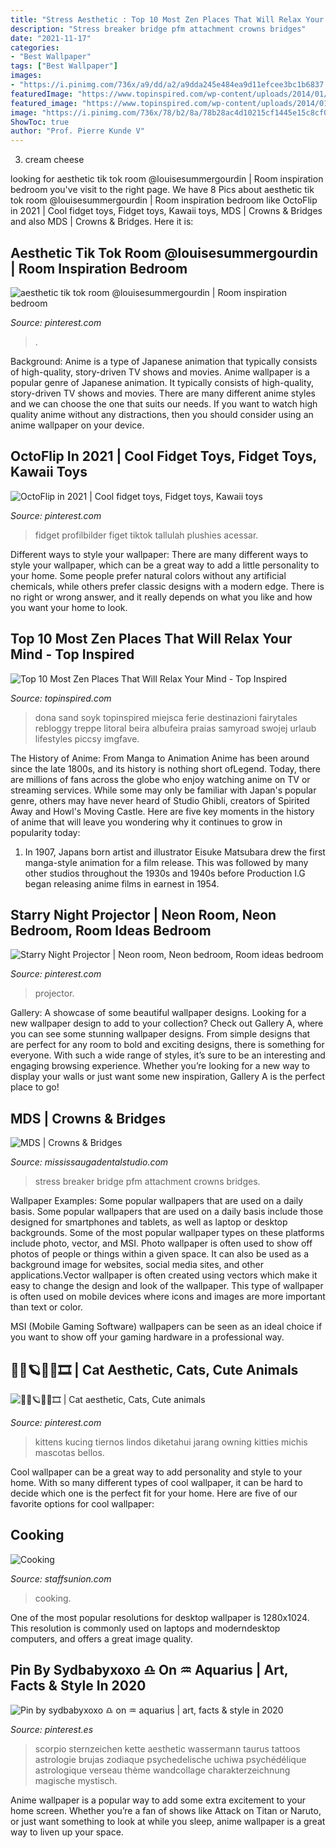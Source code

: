 ```yaml
---
title: "Stress Aesthetic : Top 10 Most Zen Places That Will Relax Your Mind"
description: "Stress breaker bridge pfm attachment crowns bridges"
date: "2021-11-17"
categories:
- "Best Wallpaper"
tags: ["Best Wallpaper"]
images:
- "https://i.pinimg.com/736x/a9/dd/a2/a9dda245e484ea9d11efcee3bc1b6837.jpg"
featuredImage: "https://www.topinspired.com/wp-content/uploads/2014/01/portugal.jpg"
featured_image: "https://www.topinspired.com/wp-content/uploads/2014/01/portugal.jpg"
image: "https://i.pinimg.com/736x/78/b2/8a/78b28ac4d10215cf1445e15c8cf078d8.jpg"
ShowToc: true
author: "Prof. Pierre Kunde V"
---
```



3. cream cheese 

	

		
looking for aesthetic tik tok room @louisesummergourdin | Room inspiration bedroom you've visit to the right page. We have 8 Pics about aesthetic tik tok room @louisesummergourdin | Room inspiration bedroom like OctoFlip in 2021 | Cool fidget toys, Fidget toys, Kawaii toys, MDS | Crowns &amp; Bridges and also MDS | Crowns &amp; Bridges. Here it is:
		
    
## Aesthetic Tik Tok Room @louisesummergourdin | Room Inspiration Bedroom

<img loading=lazy src="https://i.pinimg.com/736x/a9/dd/a2/a9dda245e484ea9d11efcee3bc1b6837.jpg" onerror="this.onerror=null;this.src='https://tse2.mm.bing.net/th?id=OIP.CQWEc4W1QfRbqMzSel5FcwHaLh&amp;pid=15.1';" alt="aesthetic tik tok room @louisesummergourdin | Room inspiration bedroom">

_Source: pinterest.com_

>. 

	

Background: Anime is a type of Japanese animation that typically consists of high-quality, story-driven TV shows and movies.
Anime wallpaper is a popular genre of Japanese animation. It typically consists of high-quality, story-driven TV shows and movies. There are many different anime styles and we can choose the one that suits our needs. If you want to watch high quality anime without any distractions, then you should consider using an anime wallpaper on your device.

    
## OctoFlip In 2021 | Cool Fidget Toys, Fidget Toys, Kawaii Toys

<img loading=lazy src="https://i.pinimg.com/736x/78/b2/8a/78b28ac4d10215cf1445e15c8cf078d8.jpg" onerror="this.onerror=null;this.src='https://tse2.mm.bing.net/th?id=OIP.LwHyMJDIt7eimFjrENw7ZgHaJ3&amp;pid=15.1';" alt="OctoFlip in 2021 | Cool fidget toys, Fidget toys, Kawaii toys">

_Source: pinterest.com_

>fidget profilbilder figet tiktok tallulah plushies acessar. 

	

Different ways to style your wallpaper:
There are many different ways to style your wallpaper, which can be a great way to add a little personality to your home. Some people prefer natural colors without any artificial chemicals, while others prefer classic designs with a modern edge. There is no right or wrong answer, and it really depends on what you like and how you want your home to look.

    
## Top 10 Most Zen Places That Will Relax Your Mind - Top Inspired

<img loading=lazy src="https://www.topinspired.com/wp-content/uploads/2014/01/portugal.jpg" onerror="this.onerror=null;this.src='https://tse2.mm.bing.net/th?id=OIP.EuzK8ZIhGeAaL855TErrGgHaLH&amp;pid=15.1';" alt="Top 10 Most Zen Places That Will Relax Your Mind - Top Inspired">

_Source: topinspired.com_

>dona sand soyk topinspired miejsca ferie destinazioni fairytales rebloggy treppe litoral beira albufeira praias samyroad swojej urlaub lifestyles piccsy imgfave. 

	

The History of Anime: From Manga to Animation
Anime has been around since the late 1800s, and its history is nothing short ofLegend. Today, there are millions of fans across the globe who enjoy watching anime on TV or streaming services. While some may only be familiar with Japan's popular genre, others may have never heard of Studio Ghibli, creators of Spirited Away and Howl's Moving Castle. Here are five key moments in the history of anime that will leave you wondering why it continues to grow in popularity today:
1) In 1907, Japans born artist and illustrator Eisuke Matsubara drew the first manga-style animation for a film release. This was followed by many other studios throughout the 1930s and 1940s before Production I.G began releasing anime films in earnest in 1954.

    
## Starry Night Projector | Neon Room, Neon Bedroom, Room Ideas Bedroom

<img loading=lazy src="https://i.pinimg.com/originals/0e/aa/de/0eaaded9737ba25ba70ef81d13892d0d.jpg" onerror="this.onerror=null;this.src='https://tse4.mm.bing.net/th?id=OIP.Ei_nxDyLgXHiprJGLw9_lwHaJ4&amp;pid=15.1';" alt="Starry Night Projector | Neon room, Neon bedroom, Room ideas bedroom">

_Source: pinterest.com_

>projector. 

	

Gallery: A showcase of some beautiful wallpaper designs.
Looking for a new wallpaper design to add to your collection? Check out Gallery A, where you can see some stunning wallpaper designs. From simple designs that are perfect for any room to bold and exciting designs, there is something for everyone. With such a wide range of styles, it’s sure to be an interesting and engaging browsing experience. Whether you’re looking for a new way to display your walls or just want some new inspiration, Gallery A is the perfect place to go!





	
	
    
## MDS | Crowns &amp; Bridges

<img loading=lazy src="https://mississaugadentalstudio.com/wp-content/uploads/2015/09/11.jpeg" onerror="this.onerror=null;this.src='https://tse4.mm.bing.net/th?id=OIP.pQXBzrn2ysXp_cRf8L6xGQHaEb&amp;pid=15.1';" alt="MDS | Crowns &amp; Bridges">

_Source: mississaugadentalstudio.com_

>stress breaker bridge pfm attachment crowns bridges. 

	

Wallpaper Examples: Some popular wallpapers that are used on a daily basis.
Some popular wallpapers that are used on a daily basis include those designed for smartphones and tablets, as well as laptop or desktop backgrounds. Some of the most popular wallpaper types on these platforms include photo, vector, and MSI. 
Photo wallpaper is often used to show off photos of people or things within a given space. It can also be used as a background image for websites, social media sites, and other applications.Vector wallpaper is often created using vectors which make it easy to change the design and look of the wallpaper. This type of wallpaper is often used on mobile devices where icons and images are more important than text or color. 

MSI (Mobile Gaming Software) wallpapers can be seen as an ideal choice if you want to show off your gaming hardware in a professional way.

    
## 🧺🌻🪐🍑🧸🎞 | Cat Aesthetic, Cats, Cute Animals

<img loading=lazy src="https://i.pinimg.com/736x/43/c4/28/43c428b2bcfd237ca9487a86545c7b1a.jpg" onerror="this.onerror=null;this.src='https://tse2.mm.bing.net/th?id=OIP.BB6GzAgvWAxsOapXYjRyTAHaJF&amp;pid=15.1';" alt="🧺🌻🪐🍑🧸🎞 | Cat aesthetic, Cats, Cute animals">

_Source: pinterest.com_

>kittens kucing tiernos lindos diketahui jarang owning kitties michis mascotas bellos. 

	

Cool wallpaper can be a great way to add personality and style to your home. With so many different types of cool wallpaper, it can be hard to decide which one is the perfect fit for your home. Here are five of our favorite options for cool wallpaper: 

    
## Cooking

<img loading=lazy src="https://www.staffsunion.com/pageassets/gamechangers/growingstrong/selfcare/cooking/Cooking.jpg" onerror="this.onerror=null;this.src='https://tse1.mm.bing.net/th?id=OIP.WKUTMNK0uc6w6JMQsEqHHwHaJx&amp;pid=15.1';" alt="Cooking">

_Source: staffsunion.com_

>cooking. 

	

One of the most popular resolutions for desktop wallpaper is 1280x1024. This resolution is commonly used on laptops and moderndesktop computers, and offers a great image quality.

    
## Pin By Sydbabyxoxo ♎︎ On ♒︎ Aquarius | Art, Facts &amp; Style In 2020

<img loading=lazy src="https://i.pinimg.com/736x/9b/bf/b8/9bbfb895ba93257d9fe77768e6580fab.jpg" onerror="this.onerror=null;this.src='https://tse4.mm.bing.net/th?id=OIP.AB8BLAwum00mPOWqeyzNeAHaNK&amp;pid=15.1';" alt="Pin by sydbabyxoxo ♎︎ on ♒︎ aquarius | art, facts &amp; style in 2020">

_Source: pinterest.es_

>scorpio sternzeichen kette aesthetic wassermann taurus tattoos astrologie brujas zodiaque psychedelische uchiwa psychédélique astrologique verseau thème wandcollage charakterzeichnung magische mystisch. 

	

Anime wallpaper is a popular way to add some extra excitement to your home screen. Whether you’re a fan of shows like Attack on Titan or Naruto, or just want something to look at while you sleep, anime wallpaper is a great way to liven up your space.


